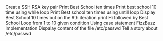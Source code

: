 Creat a SSH RSA key pair
Print Best School ten times
Print best school 10 time using while loop
Print Best school ten times using untill loop
Display Best School 10 times but on the 9th iteration print Hi followed by Best School
Loop from 1 to 10 given condition
Using case statement
FizzBuzz Implementation
Dispalay content of the file /etc/passwd
Tell a story about /etc/passwd
